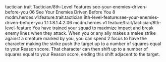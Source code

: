 <ability>
  <metadata>
    <class>tactician</class>
    <feature_type>trait</feature_type>
    <file_dpath>Tactician/8th-Level Features</file_dpath>
    <item_id>see-your-enemies-driven-before-you</item_id>
    <item_index>06</item_index>
    <item_name>See Your Enemies Driven Before You</item_name>
    <level>8</level>
    <scc>mcdm.heroes.v1:feature.trait.tactician.8th-level-feature:see-your-enemies-driven-before-you</scc>
    <scdc>1.1.1:8.1.4.2:06</scdc>
    <source>mcdm.heroes.v1</source>
    <type>feature/trait/tactician/8th-level-feature</type>
  </metadata>
  <effects>
    <effect type="mundane">You have trained your squad to maximize impact and break enemy lines when they attack.</effect>
    <effect type="mundane" name="Mark Benefit">When you or any ally makes a melee strike against a creature marked by you, you can spend 2 focus to have the character making the strike push the target up to a number of squares equal to your Reason score. That character can then shift up to a number of squares equal to your Reason score, ending this shift adjacent to the target.</effect>
  </effects>
</ability>
